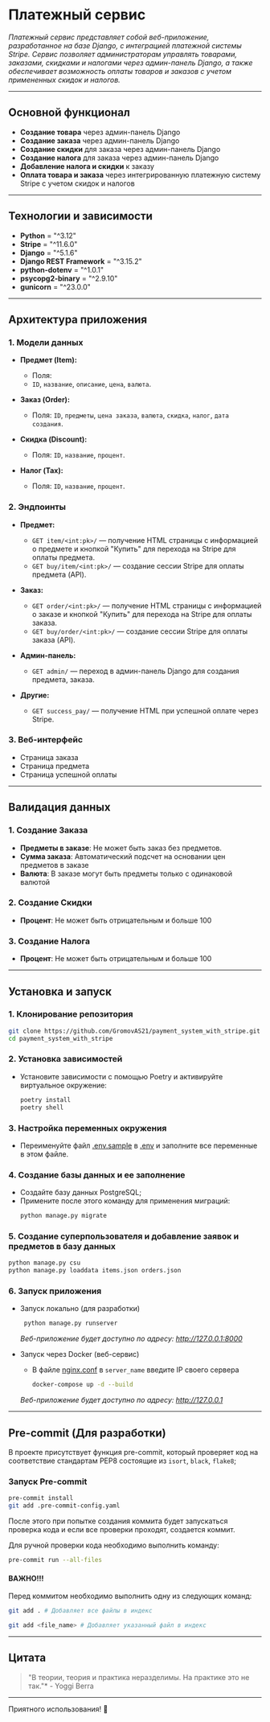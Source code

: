 # Платежный сервис

_Платежный сервис представляет собой веб-приложение, разработанное на базе Django, с интеграцией платежной системы Stripe. Сервис позволяет администраторам управлять товарами, заказами, скидками и налогами через админ-панель Django, а также обеспечивает возможность оплаты товаров и заказов с учетом примененных скидок и налогов._

---

## Основной функционал

- **Создание товара** через админ-панель Django
- **Создание заказа** через админ-панель Django
- **Создание скидки** для заказа через админ-панель Django
- **Создание налога** для заказа через админ-панель Django
- **Добавление налога и скидки** к заказу
- **Оплата товара и заказа** через интегрированную платежную систему Stripe с учетом скидок и налогов

---

## Технологии и зависимости

- **Python** = "^3.12"
- **Stripe** = "^11.6.0"
- **Django** = "^5.1.6"
- **Django REST Framework** = "^3.15.2"
- **python-dotenv** = "^1.0.1"
- **psycopg2-binary** = "^2.9.10"
- **gunicorn** = "^23.0.0"

---

## Архитектура приложения

### 1. Модели данных

- **Предмет (Item):**
  - Поля: 
  - `ID`, `название`, `описание`, `цена`, `валюта`.
  
- **Заказ (Order):**
  - Поля: `ID`, `предметы`, `цена заказа`, `валюта`, `скидка`, `налог`, `дата создания`.
  
- **Скидка (Discount):**
  - Поля: `ID`, `название`, `процент`.
  
- **Налог (Tax):**
  - Поля: `ID`, `название`, `процент`.

### 2. Эндпоинты

- **Предмет:**
  - `GET item/<int:pk>/` — получение HTML страницы с информацией о предмете и кнопкой "Купить" для перехода на Stripe для оплаты предмета.
  - `GET buy/item/<int:pk>/` — создание сессии Stripe для оплаты предмета (API).

- **Заказ:**
  - `GET order/<int:pk>/` — получение HTML страницы с информацией о заказе и кнопкой "Купить" для перехода на Stripe для оплаты заказа.
  - `GET buy/order/<int:pk>/` — создание сессии Stripe для оплаты заказа (API).

- **Админ-панель:**
  - `GET admin/` — переход в админ-панель Django для создания предмета, заказа.

- **Другие:**
  - `GET success_pay/` — получение HTML при успешной оплате через Stripe.

### 3. Веб-интерфейс

- Страница заказа
- Страница предмета
- Страница успешной оплаты

---

## Валидация данных

### 1. Создание Заказа
- **Предметы в заказе**: Не может быть заказ без предметов.
- **Сумма заказа**: Автоматический подсчет на основании цен предметов в заказе
- **Валюта**: В заказе могут быть предметы только с одинаковой валютой

### 2. Создание Скидки
- **Процент**: Не может быть отрицательным и больше 100

### 3. Создание Налога
- **Процент**: Не может быть отрицательным и больше 100

---

## Установка и запуск

### 1. Клонирование репозитория
   ```bash
   git clone https://github.com/GromovAS21/payment_system_with_stripe.git
   cd payment_system_with_stripe
   ```
### 2. Установка зависимостей

- Установите зависимости с помощью Poetry и активируйте виртуальное окружение:
    ```bash
    poetry install
    poetry shell
    ```

### 3. Настройка переменных окружения

- Переименуйте файл [.env.sample](.env.sample) в [.env](.env.sample) и заполните все переменные в этом файле.

### 4. Создание базы данных и ее заполнение

- Создайте базу данных PostgreSQL;
- Примените после этого команду для применения миграций:
     ```bash
     python manage.py migrate
     ```

### 5. Создание суперпользователя и добавление заявок и предметов в базу данных
   ```bash
   python manage.py csu 
   python manage.py loaddata items.json orders.json
   ```
### 6. Запуск приложения
   - Запуск локально (для разработки)
     ```bash
      python manage.py runserver
     ```
     _Веб-приложение будет доступно по адресу: http://127.0.0.1:8000_


   - Запуск через Docker (веб-сервис)
     - В файле [nginx.conf](nginx.conf) в `server_name` введите IP своего сервера 
       ```bash
       docker-compose up -d --build
       ```
     _Веб-приложение будет доступно по адресу: http://127.0.0.1_

---

## Pre-commit (Для разработки)

В проекте присутствует функция pre-commit, который проверяет код на соответствие стандартам PEP8 состоящие из `isort`,
`black`, `flake8`;

### Запуск Pre-commit

```bash
pre-commit install
git add .pre-commit-config.yaml
```

После этого при попытке создания коммита будет запускаться проверка кода и если все проверки проходят, создается коммит.

Для ручной проверки кода необходимо выполнить команду:

```bash
pre-commit run --all-files
```

#### ВАЖНО!!! ####

Перед коммитом необходимо выполнить одну из следующих команд:

```bash
git add . # Добавляет все файлы в индекс
```

```bash
git add <file_name> # Добавляет указанный файл в индекс
```

---

## Цитата

> "В теории, теория и практика неразделимы. На практике это не так."* - Yoggi Berra

---

Приятного использования! 🚀




